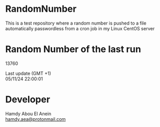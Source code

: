 # RandomNumber    
This is a test repository where a random number is pushed to a file automatically passwordless from a cron job in my Linux CentOS server    
# Random Number of the last run   
13760
      
Last update (GMT +1)    
05/11/24 22:00:01
# Developer    
Hamdy Abou El Anein   
hamdy.aea@protonmail.com
